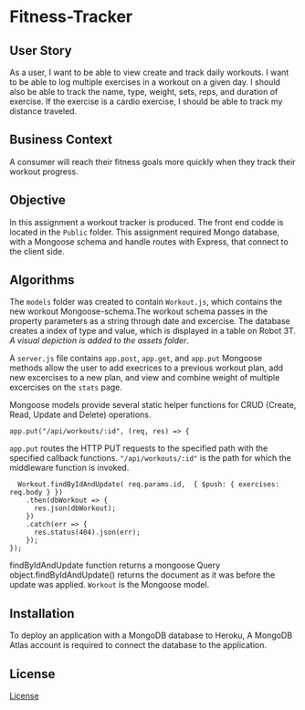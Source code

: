# Fitness-Tracker

## User Story
As a user, I want to be able to view create and track daily workouts. I want to be able to log multiple exercises in a workout on a given day. I should also be able to track the name, type, weight, sets, reps, and duration of exercise. If the exercise is a cardio exercise, I should be able to track my distance traveled.

## Business Context

A consumer will reach their fitness goals more quickly when they track their workout progress.
## Objective

In this assignment a workout tracker is produced. The front end codde is located in the `Public` folder. This assignment required Mongo database, with a Mongoose schema and handle routes with Express, that connect to the client side.

## Algorithms

The `models` folder was created to contain `Workout.js`, which contains the new workout Mongoose-schema.The workout schema passes in the property parameters as a string through date and excercise.
The database creates a index of type and value, which is displayed in a table on Robot 3T. _A visual depiction is added to the assets folder_.

A `server.js` file contains `app.post`, `app.get`, and `app.put` Mongoose methods allow the user to add execrices to a previous workout plan, add new excercises to a new plan, and view and combine weight of multiple excercises on the `stats` page. 

Mongoose models provide several static helper functions for CRUD (Create, Read, Update and Delete) operations. 

```
app.put("/api/workouts/:id", (req, res) => {
```
`app.put` routes the HTTP PUT requests to the specified path with the specified callback functions. `"/api/workouts/:id"` is the path for which the middleware function is invoked. 

```
  Workout.findByIdAndUpdate( req.params.id,  { $push: { exercises: req.body } })
    .then(dbWorkout => {
      res.json(dbWorkout);
    })
    .catch(err => {
      res.status(404).json(err);
    });
});
```
findByIdAndUpdate function returns a mongoose Query object.findByIdAndUpdate() returns the document as it was before the update was applied. `Workout` is the Mongoose model. 

## Installation

To deploy an application with a MongoDB database to Heroku, A MongoDB Atlas account is required to connect the database to the application.

## License

  [License](https://choosealicense.com/licenses/mit)